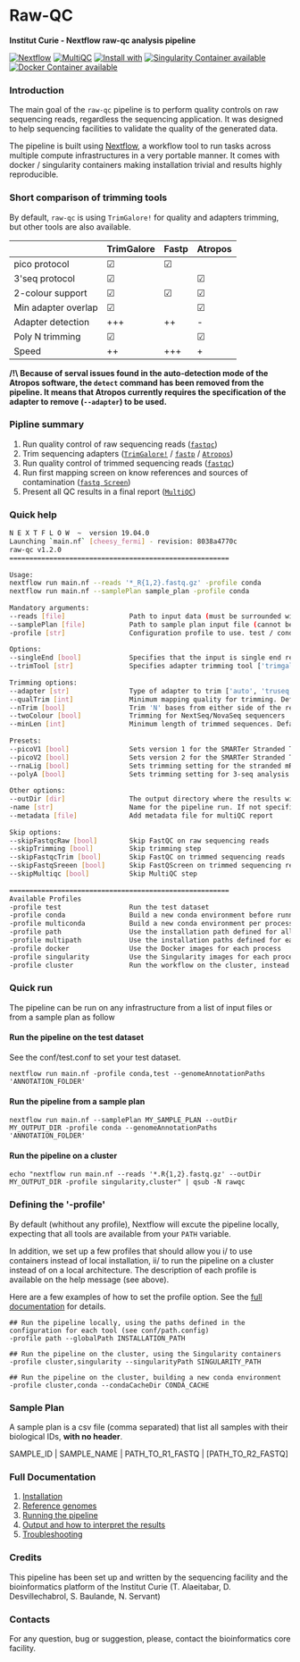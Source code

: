 # Raw-QC 

**Institut Curie - Nextflow raw-qc analysis pipeline**

[![Nextflow](https://img.shields.io/badge/nextflow-%E2%89%A50.32.0-brightgreen.svg)](https://www.nextflow.io/)
[![MultiQC](https://img.shields.io/badge/MultiQC-1.8-blue.svg)](https://multiqc.info/)
[![Install with](https://anaconda.org/anaconda/conda-build/badges/installer/conda.svg)](https://conda.anaconda.org/anaconda)
[![Singularity Container available](https://img.shields.io/badge/singularity-available-7E4C74.svg)](https://singularity.lbl.gov/)
[![Docker Container available](https://img.shields.io/badge/docker-available-003399.svg)](https://www.docker.com/)

### Introduction

The main goal of the `raw-qc` pipeline is to perform quality controls on raw sequencing reads, regardless the sequencing application.
It was designed to help sequencing facilities to validate the quality of the generated data.

The pipeline is built using [Nextflow](https://www.nextflow.io), a workflow tool to run tasks across multiple compute infrastructures in a very portable manner. 
It comes with docker / singularity containers making installation trivial and results highly reproducible.

### Short comparison of trimming tools

By default, `raw-qc` is using `TrimGalore!` for quality and adapters trimming, but other tools are also available.

|                      | TrimGalore |  Fastp   | Atropos  |
|----------------------|------------|----------|----------|
| pico protocol        |  &#x2611;  | &#x2611; |          | 
| 3'seq protocol       |  &#x2611;  |          | &#x2611; |
| 2-colour support     |  &#x2611;  | &#x2611; | &#x2611; |
| Min adapter overlap  |  &#x2611;  |          | &#x2611; |
| Adapter detection    |  +++       | ++       | -        |
| Poly N trimming      |  &#x2611;  |          | &#x2611; |
| Speed                |  ++        | +++      | +        |


**/!\ Because of serval issues found in the auto-detection mode of the Atropos software, the `detect` command has been removed from the pipeline. 
It means that Atropos currently requires the specification of the adapter to remove (`--adapter`) to be used.**


### Pipline summary

1. Run quality control of raw sequencing reads ([`fastqc`](https://www.bioinformatics.babraham.ac.uk/projects/fastqc/))
2. Trim sequencing adapters ([`TrimGalore!`](https://github.com/FelixKrueger/TrimGalore) / [`fastp`](https://github.com/OpenGene/fastp) / [`Atropos`](http://gensoft.pasteur.fr/docs/atropos/1.1.18/guide.html))
3. Run quality control of trimmed sequencing reads ([`fastqc`](https://www.bioinformatics.babraham.ac.uk/projects/fastqc/))
4. Run first mapping screen on know references and sources of contamination ([`fastq Screen`](https://www.bioinformatics.babraham.ac.uk/projects/fastq_screen/))
5. Present all QC results in a final report ([`MultiQC`](http://multiqc.info/))

### Quick help

```bash
N E X T F L O W  ~  version 19.04.0
Launching `main.nf` [cheesy_fermi] - revision: 8038a4770c
raw-qc v1.2.0
=======================================================
	
Usage:
nextflow run main.nf --reads '*_R{1,2}.fastq.gz' -profile conda
nextflow run main.nf --samplePlan sample_plan -profile conda
				
Mandatory arguments:
--reads [file]                Path to input data (must be surrounded with quotes)
--samplePlan [file]           Path to sample plan input file (cannot be used with --reads)
-profile [str]                Configuration profile to use. test / conda / singularity / cluster (see below)
									  
Options:
--singleEnd [bool]            Specifies that the input is single end reads
--trimTool [str]              Specifies adapter trimming tool ['trimgalore', 'atropos', 'fastp']. Default is 'trimgalore'
								  
Trimming options:
--adapter [str]               Type of adapter to trim ['auto', 'truseq', 'nextera', 'smallrna']. Default is 'auto' for automatic detection
--qualTrim [int]              Minimum mapping quality for trimming. Default is '20'
--nTrim [bool]                Trim 'N' bases from either side of the reads
--twoColour [bool]            Trimming for NextSeq/NovaSeq sequencers
--minLen [int]                Minimum length of trimmed sequences. Default is '10'
																						
Presets:
--picoV1 [bool]               Sets version 1 for the SMARTer Stranded Total RNA-Seq Kit - Pico Input kit. Only for trimgalore and fastp
--picoV2 [bool]               Sets version 2 for the SMARTer Stranded Total RNA-Seq Kit - Pico Input kit. Only for trimgalore and fastp
--rnaLig [bool]               Sets trimming setting for the stranded mRNA prep Ligation-Illumina. Only for trimgalore and fastp.
--polyA [bool]                Sets trimming setting for 3-seq analysis with polyA tail detection
																													
Other options:
--outDir [dir]                The output directory where the results will be saved
-name [str]                   Name for the pipeline run. If not specified, Nextflow will automatically generate a random mnemonic
--metadata [file]             Add metadata file for multiQC report
																																		  
Skip options:
--skipFastqcRaw [bool]        Skip FastQC on raw sequencing reads
--skipTrimming [bool]         Skip trimming step
--skipFastqcTrim [bool]       Skip FastQC on trimmed sequencing reads
--skipFastqSreeen [bool]      Skip FastQScreen on trimmed sequencing reads
--skipMultiqc [bool]          Skip MultiQC step
																																											
=======================================================
Available Profiles
-profile test                 Run the test dataset
-profile conda                Build a new conda environment before running the pipeline. Use `--condaCacheDir` to define the conda cache path
-profile multiconda           Build a new conda environment per process before running the pipeline. Use `--condaCacheDir` to define the conda cache path
-profile path                 Use the installation path defined for all tools. Use `--globalPath` to define the insallation path
-profile multipath            Use the installation paths defined for each tool. Use `--globalPath` to define the insallation path
-profile docker               Use the Docker images for each process
-profile singularity          Use the Singularity images for each process. Use `--singularityPath` to define the insallation path
-profile cluster              Run the workflow on the cluster, instead of locally

```

### Quick run

The pipeline can be run on any infrastructure from a list of input files or from a sample plan as follow

#### Run the pipeline on the test dataset
See the conf/test.conf to set your test dataset.

```
nextflow run main.nf -profile conda,test --genomeAnnotationPaths 'ANNOTATION_FOLDER'

```

#### Run the pipeline from a sample plan

```
nextflow run main.nf --samplePlan MY_SAMPLE_PLAN --outDir MY_OUTPUT_DIR -profile conda --genomeAnnotationPaths 'ANNOTATION_FOLDER'

```

#### Run the pipeline on a cluster

```
echo "nextflow run main.nf --reads '*.R{1,2}.fastq.gz' --outDir MY_OUTPUT_DIR -profile singularity,cluster" | qsub -N rawqc

```

### Defining the '-profile'

By default (whithout any profile), Nextflow will excute the pipeline locally, expecting that all tools are available from your `PATH` variable.

In addition, we set up a few profiles that should allow you i/ to use containers instead of local installation, ii/ to run the pipeline on a cluster instead of on a local architecture.
The description of each profile is available on the help message (see above).

Here are a few examples of how to set the profile option. See the [full documentation](docs/profiles.md) for details.

```
## Run the pipeline locally, using the paths defined in the configuration for each tool (see conf/path.config)
-profile path --globalPath INSTALLATION_PATH 

## Run the pipeline on the cluster, using the Singularity containers
-profile cluster,singularity --singularityPath SINGULARITY_PATH 

## Run the pipeline on the cluster, building a new conda environment
-profile cluster,conda --condaCacheDir CONDA_CACHE 
```

### Sample Plan

A sample plan is a csv file (comma separated) that list all samples with their biological IDs, **with no header**.


SAMPLE_ID | SAMPLE_NAME | PATH_TO_R1_FASTQ | [PATH_TO_R2_FASTQ]

### Full Documentation

1. [Installation](docs/installation.md)
2. [Reference genomes](docs/referenceGenomes.md)
3. [Running the pipeline](docs/usage.md)
4. [Output and how to interpret the results](docs/output.md)
5. [Troubleshooting](docs/troubleshooting.md)

### Credits

This pipeline has been set up and written by the sequencing facility and the bioinformatics platform of the Institut Curie (T. Alaeitabar, D. Desvillechabrol, S. Baulande, N. Servant)

### Contacts

For any question, bug or suggestion, please, contact the bioinformatics core facility.


